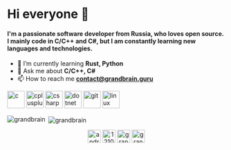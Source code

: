 # Hi everyone 👋
#### I'm a passionate software developer from Russia, who loves open source. I mainly code in C/C++ and C#, but I am constantly learning new languages and technologies.

- 🌱 I’m currently learning **Rust, Python**
- 💬 Ask me about **C/C++, C#**
- 📫 How to reach me **contact@grandbrain.guru**

<p align="left"><img src="https://devicons.github.io/devicon/devicon.git/icons/c/c-original.svg" alt="c" width="40" height="40"/> <img src="https://devicons.github.io/devicon/devicon.git/icons/cplusplus/cplusplus-original.svg" alt="cplusplus" width="40" height="40"/> <img src="https://devicons.github.io/devicon/devicon.git/icons/csharp/csharp-original.svg" alt="csharp" width="40" height="40"/> <img src="https://devicons.github.io/devicon/devicon.git/icons/dot-net/dot-net-original-wordmark.svg" alt="dotnet" width="40" height="40"/> <img src="https://www.vectorlogo.zone/logos/git-scm/git-scm-icon.svg" alt="git" width="40" height="40"/> <img src="https://devicons.github.io/devicon/devicon.git/icons/linux/linux-original.svg" alt="linux" width="40" height="40"/></p>

<p><img align="left" src="https://github-readme-stats.vercel.app/api/top-langs/?username=grandbrain&layout=compact&hide=html" alt="grandbrain" /></p>

<p>&nbsp;<img align="center" src="https://github-readme-stats.vercel.app/api?username=grandbrain&show_icons=true" alt="grandbrain" /></p>

<p align="center">
<a href="https://linkedin.com/in/andrey-lomakin" target="blank"><img align="center" src="https://cdn.jsdelivr.net/npm/simple-icons@3.0.1/icons/linkedin.svg" alt="andrey-lomakin" height="30" width="30" /></a>
<a href="https://stackoverflow.com/users/12105416" target="blank"><img align="center" src="https://cdn.jsdelivr.net/npm/simple-icons@3.0.1/icons/stackoverflow.svg" alt="12105416" height="30" width="30" /></a>
<a href="https://www.hackerrank.com/grandbrain" target="blank"><img align="center" src="https://cdn.jsdelivr.net/npm/simple-icons@3.0.1/icons/hackerrank.svg" alt="grandbrain" height="30" width="30" /></a>
<a href="https://www.leetcode.com/grandbrain" target="blank"><img align="center" src="https://cdn.jsdelivr.net/npm/simple-icons@3.0.1/icons/leetcode.svg" alt="grandbrain" height="30" width="30" /></a>
</p>
